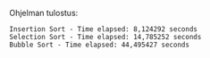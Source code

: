 Ohjelman tulostus:
```
Insertion Sort - Time elapsed: 8,124292 seconds
Selection Sort - Time elapsed: 14,785252 seconds
Bubble Sort - Time elapsed: 44,495427 seconds
```
